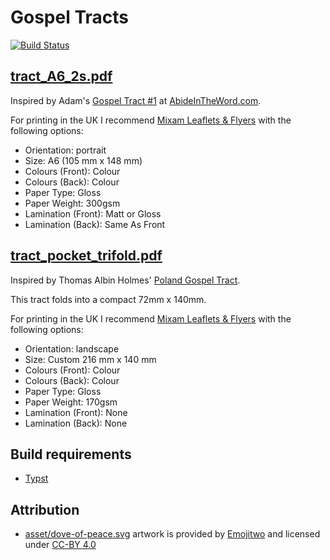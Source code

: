 # Gospel Tracts

[![Build Status](https://github.com/christ-resurrected/gospel-tracts/actions/workflows/ci.yml/badge.svg?branch=dev)](https://github.com/christ-resurrected/gospel-tracts/actions/workflows/ci.yml)

## [tract_A6_2s.pdf](pdf/tract_A6_2s.pdf)

Inspired by Adam's [Gospel Tract #1](https://abideintheword.com/evangelism) at [AbideInTheWord.com](https://abideintheword.com).

For printing in the UK I recommend [Mixam Leaflets & Flyers](https://mixam.co.uk/flyers) with the following options:

- Orientation: portrait
- Size: A6 (105 mm x 148 mm)
- Colours (Front): Colour
- Colours (Back): Colour
- Paper Type: Gloss
- Paper Weight: 300gsm
- Lamination (Front): Matt or Gloss
- Lamination (Back): Same As Front

## [tract_pocket_trifold.pdf](pdf/tract_pocket_trifold.pdf)

Inspired by Thomas Albin Holmes' [Poland Gospel Tract](https://docs.google.com/document/d/1nw98_2VB3hayzH0XHPzGlwBWH2TvXYnWT5TD-7Ep8bc).

This tract folds into a compact 72mm x 140mm.

For printing in the UK I recommend [Mixam Leaflets & Flyers](https://mixam.co.uk/flyers) with the following options:

- Orientation: landscape
- Size: Custom 216 mm x 140 mm
- Colours (Front): Colour
- Colours (Back): Colour
- Paper Type: Gloss
- Paper Weight: 170gsm
- Lamination (Front): None
- Lamination (Back): None

## Build requirements

- [Typst](https://typst.app)

## Attribution

- [asset/dove-of-peace.svg](asset/dove-of-peace.svg) artwork is provided by [Emojitwo](https://emojitwo.github.io/) and licensed under [CC-BY 4.0](https://creativecommons.org/licenses/by/4.0/legalcode)

